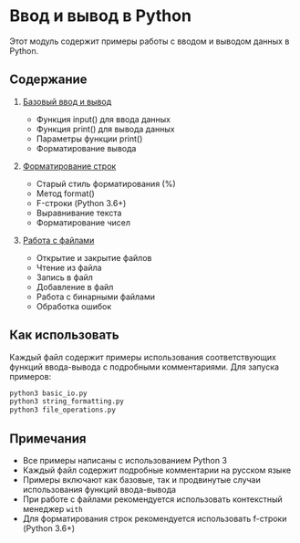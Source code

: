 # Ввод и вывод в Python

Этот модуль содержит примеры работы с вводом и выводом данных в Python.

## Содержание

1. [Базовый ввод и вывод](basic_io.py)
   - Функция input() для ввода данных
   - Функция print() для вывода данных
   - Параметры функции print()
   - Форматирование вывода

2. [Форматирование строк](string_formatting.py)
   - Старый стиль форматирования (%)
   - Метод format()
   - F-строки (Python 3.6+)
   - Выравнивание текста
   - Форматирование чисел

3. [Работа с файлами](file_operations.py)
   - Открытие и закрытие файлов
   - Чтение из файла
   - Запись в файл
   - Добавление в файл
   - Работа с бинарными файлами
   - Обработка ошибок

## Как использовать

Каждый файл содержит примеры использования соответствующих функций ввода-вывода с подробными комментариями. Для запуска примеров:

```bash
python3 basic_io.py
python3 string_formatting.py
python3 file_operations.py
```

## Примечания

- Все примеры написаны с использованием Python 3
- Каждый файл содержит подробные комментарии на русском языке
- Примеры включают как базовые, так и продвинутые случаи использования функций ввода-вывода
- При работе с файлами рекомендуется использовать контекстный менеджер `with`
- Для форматирования строк рекомендуется использовать f-строки (Python 3.6+) 